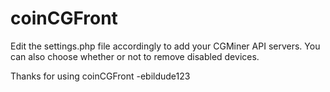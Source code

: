 coinCGFront
===========
Edit the settings.php file accordingly to add your CGMiner API servers.
You can also choose whether or not to remove disabled devices.

Thanks for using coinCGFront
-ebildude123
